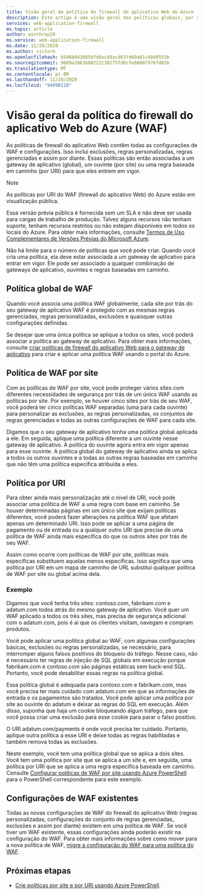 ```yaml
---
title: Visão geral da política do firewall do aplicativo Web do Azure (WAF)
description: Este artigo é uma visão geral das políticas globais, por site e por URI do WAF (firewall do aplicativo Web).
services: web-application-firewall
ms.topic: article
author: winthrop28
ms.service: web-application-firewall
ms.date: 11/20/2020
ms.author: victorh
ms.openlocfilehash: b546b043b856fd6ec69acd63fd69a01c48d0553b
ms.sourcegitcommit: 9889a3983b88222c30275fd0cfe60807976fd65b
ms.translationtype: MT
ms.contentlocale: pt-BR
ms.lasthandoff: 11/20/2020
ms.locfileid: "94990118"
---
```

# <a name="azure-web-application-firewall-waf-policy-overview"></a>Visão geral da política do firewall do aplicativo Web do Azure (WAF)

As políticas de firewall do aplicativo Web contêm todas as configurações de WAF e configurações. Isso inclui exclusões, regras personalizadas, regras gerenciadas e assim por diante. Essas políticas são então associadas a um gateway de aplicativo (global), um ouvinte (por site) ou uma regra baseada em caminho (por URI) para que eles entrem em vigor.

> [!NOTE]
> As políticas por URI do WAF (firewall do aplicativo Web) do Azure estão em visualização pública.
> 
> Essa versão prévia pública é fornecida sem um SLA e não deve ser usada para cargas de trabalho de produção. Talvez alguns recursos não tenham suporte, tenham recursos restritos ou não estejam disponíveis em todos os locais do Azure. Para obter mais informações, consulte [Termos de Uso Complementares de Versões Prévias do Microsoft Azure](https://azure.microsoft.com/support/legal/preview-supplemental-terms/).

Não há limite para o número de políticas que você pode criar. Quando você cria uma política, ela deve estar associada a um gateway de aplicativo para entrar em vigor. Ele pode ser associado a qualquer combinação de gateways de aplicativo, ouvintes e regras baseadas em caminho.

## <a name="global-waf-policy"></a>Política global de WAF

Quando você associa uma política WAF globalmente, cada site por trás do seu gateway de aplicativo WAF é protegido com as mesmas regras gerenciadas, regras personalizadas, exclusões e quaisquer outras configurações definidas.

Se desejar que uma única política se aplique a todos os sites, você poderá associar a política ao gateway de aplicativo. Para obter mais informações, consulte [criar políticas de firewall do aplicativo Web para o gateway de aplicativo](create-waf-policy-ag.md) para criar e aplicar uma política WAF usando o portal do Azure. 

## <a name="per-site-waf-policy"></a>Política de WAF por site

Com as políticas de WAF por site, você pode proteger vários sites com diferentes necessidades de segurança por trás de um único WAF usando as políticas por site. Por exemplo, se houver cinco sites por trás de seu WAF, você poderá ter cinco políticas WAF separadas (uma para cada ouvinte) para personalizar as exclusões, as regras personalizadas, os conjuntos de regras gerenciadas e todas as outras configurações de WAF para cada site.

Digamos que o seu gateway de aplicativo tenha uma política global aplicada a ele. Em seguida, aplique uma política diferente a um ouvinte nesse gateway de aplicativo. A política do ouvinte agora entra em vigor apenas para esse ouvinte. A política global do gateway de aplicativo ainda se aplica a todos os outros ouvintes e a todas as outras regras baseadas em caminho que não têm uma política específica atribuída a eles.

## <a name="per-uri-policy"></a>Política por URI

Para obter ainda mais personalização até o nível de URI, você pode associar uma política de WAF a uma regra com base em caminho. Se houver determinadas páginas em um único site que exijam políticas diferentes, você poderá fazer alterações na política WAF que afetam apenas um determinado URI. Isso pode se aplicar a uma página de pagamento ou de entrada ou a qualquer outro URI que precise de uma política de WAF ainda mais específica do que os outros sites por trás de seu WAF.

Assim como ocorre com políticas de WAF por site, políticas mais específicas substituem aquelas menos específicas. Isso significa que uma política por URI em um mapa de caminho de URL substitui qualquer política de WAF por site ou global acima dela.

### <a name="example"></a>Exemplo

Digamos que você tenha três sites: contoso.com, fabrikam.com e adatum.com todos atrás do mesmo gateway de aplicativo. Você quer um WAF aplicado a todos os três sites, mas precisa de segurança adicional com o adatum.com, pois é aí que os clientes visitam, navegam e compram produtos.

Você pode aplicar uma política global ao WAF, com algumas configurações básicas, exclusões ou regras personalizadas, se necessário, para interromper alguns falsos positivos do bloqueio do tráfego. Nesse caso, não é necessário ter regras de injeção de SQL globais em execução porque fabrikam.com e contoso.com são páginas estáticas sem back-end SQL. Portanto, você pode desabilitar essas regras na política global.

Essa política global é adequada para contoso.com e fabrikam.com, mas você precisa ter mais cuidado com adatum.com em que as informações de entrada e os pagamentos são tratados. Você pode aplicar uma política por site ao ouvinte do adatum e deixar as regras do SQL em execução. Além disso, suponha que haja um cookie bloqueando algum tráfego, para que você possa criar uma exclusão para esse cookie para parar o falso positivo. 

O URI adatum.com/payments é onde você precisa ter cuidado. Portanto, aplique outra política a esse URI e deixe todas as regras habilitadas e também remova todas as exclusões.

Neste exemplo, você tem uma política global que se aplica a dois sites. Você tem uma política por site que se aplica a um site e, em seguida, uma política por URI que se aplica a uma regra específica baseada em caminho. Consulte [Configurar políticas de WAF por site usando Azure PowerShell](per-site-policies.md) para o PowerShell correspondente para este exemplo.

## <a name="existing-waf-configurations"></a>Configurações de WAF existentes

Todas as novas configurações de WAF do firewall do aplicativo Web (regras personalizadas, configurações do conjunto de regras gerenciadas, exclusões e assim por diante) existem em uma política de WAF. Se você tiver um WAF existente, essas configurações ainda poderão existir na configuração do WAF. Para obter mais informações sobre como mover para a nova política de WAF, [migre a configuração do WAF para uma política do WAF](./migrate-policy.md). 


## <a name="next-steps"></a>Próximas etapas

- [Crie políticas por site e por URI usando Azure PowerShell](per-site-policies.md).